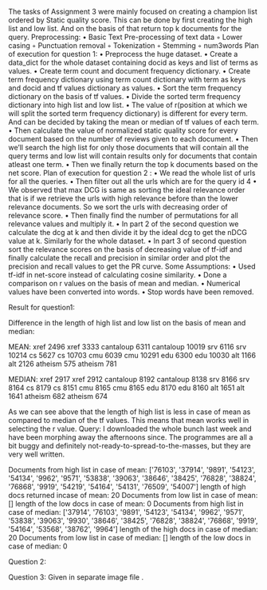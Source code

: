 The tasks of Assignment 3 were mainly focused on creating a champion list ordered by Static quality score. This can be done by first creating the high list and low list. And on the basis of that return top k documents for the query.
Preprocessing:
    • Basic Text Pre-processing of text data
        ◦ Lower casing
        ◦ Punctuation removal
        ◦ Tokenization
        ◦ Stemming
        ◦ num3words
Plan of execution for question 1:
    • Preprocess the huge dataset.
    • Create a data_dict for the whole dataset containing docid as keys and list of terms as values.
    • Create term count and document frequency dictionary.
    • Create term frequency dictionary using term count dictionary with term as keys and docid and tf values dictionary as values.
    • Sort the term frequency dictionary on the basis of tf values.
    • Divide the sorted term frequency dictionary into high list and low list.
    • The value of r(position at which we will split the sorted term frequency dictionary) is different for every term. And can be decided by taking the mean or median of tf values of each term.
    • Then calculate the value of normalized static quality score for every document based on the number of reviews given to each document.
    • Then we’ll search the high list for only those documents that will contain all the query terms and low list will contain results only for documents that contain atleast one term.
    • Then we finally return the top k documents based on the net score.
Plan of execution for question 2 :
    • We read the whole list of urls for all the queries.
    • Then filter out all the urls which are for the query id 4
    • We observed that max DCG is same as sorting the ideal relevance order that is if we retrieve the urls with high relevance before than the lower relevance documents. So we sort the urls with decreasing order of relevance score.
    • Then finally find the number of permutations for all relevance values and multiply it.
    • In part 2 of the second question we calculate the dcg at k and then divide it by the ideal dcg to get the nDCG value at k. Similarly for the whole dataset.
    • In part 3 of second question sort the relevance scores on the basis of decreasing value of tf-idf and finally calculate the recall and precision in similar order and plot the precision and recall values to get the PR curve.
Some Assumptions:
    • Used tf-idf in net-score instead of calculating cosine similarity.
    • Done a comparison on r values on the basis of mean and median. 
    • Numerical values have been converted into words.
    • Stop words have been removed.


Result for question1:


Difference in the length of high list and low list on the basis of mean and median:




MEAN:
xref   2496
xref   3333
cantaloup   6311
cantaloup   10019
srv   6116
srv   10214
cs   5627
cs   10703
cmu   6039
cmu   10291
edu   6300
edu   10030
alt   1166
alt   2126
atheism   575
atheism   781

MEDIAN:
xref   2917
xref   2912
cantaloup   8192
cantaloup   8138
srv   8166
srv   8164
cs   8179
cs   8151
cmu   8165
cmu   8165
edu   8170
edu   8160
alt   1651
alt   1641
atheism   682
atheism   674


As we can see above that the length of high list is less in case of mean as compared to median of the tf values. This means that mean works well in selecting the r value.
Query: I downloaded the whole bunch last week and have been morphing  away the afternoons since.  The programmes are all a bit buggy and definitely not-ready-to-spread-to-the-masses, but they are very well written.

Documents from high list in case of mean:  ['76103', '37914', '9891', '54123', '54134', '9962', '9571', '53838', '39063', '38646', '38425', '76828', '38824', '76868', '9919', '54219', '54164', '54131', '76509', '54007']
length of high docs returned incase of mean:
20
Documents from low list in case of mean:  []
length of the low docs in case of mean:
0
Documents from high list in case of median:  ['37914', '76103', '9891', '54123', '54134', '9962', '9571', '53838', '39063', '9930', '38646', '38425', '76828', '38824', '76868', '9919', '54164', '53568', '38762', '9964']
length of the high docs in case of median:
20
Documents from low list in case of median:  []
length of the low docs in case of median:
0
 

Question 2: 



Question 3: 
Given in separate image file .
